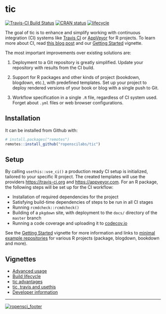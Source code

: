 # tic

[![Travis-CI Build Status](https://travis-ci.org/ropenscilabs/tic.svg?branch=master)](https://travis-ci.org/ropenscilabs/tic)
[![CRAN status](https://www.r-pkg.org/badges/version/tic)](https://cran.r-project.org/package=tic)
[![lifecycle](https://img.shields.io/badge/lifecycle-maturing-blue.svg)](https://www.tidyverse.org/lifecycle/#maturing)

The goal of tic is to enhance and simplify working with continuous integration (CI) systems like [Travis CI](https://travis-ci.org) or [AppVeyor](https://www.appveyor.com/) for R projects.  To learn more about CI, read [this blog post](http://mahugh.com/2016/09/02/travis-ci-for-test-automation/) and our [Getting Started](https://ropenscilabs/tic/articles/tic.html#prerequisites) vignette.

The most important improvements over existing solutions are:

1. Deployment to a Git repository is greatly simplified. Update your repository with results from the CI build.

1. Support for R packages and other kinds of project (bookdown, blogdown, etc.), with predefined templates. 
   Set up your project to deploy rendered versions of your book or blog with a single push to Git.

1. Workflow specification in a single `.R` file, regardless of CI system used.  
   Forget about `.yml` files or web browser configurations.

## Installation

It can be installed from Github with:

``` r
# install.packages("remotes")
remotes::install_github("ropenscilabs/tic")
```

## Setup

By calling `usethis::use_ci()` a production ready CI setup is initialized, tailored to your specific R project.
The created templates will use the providers https://travis-ci.org and https://appveyor.com.
For an R package, the following steps will be set up for the CI workflow:

- Installation of required dependencies for the project
- Satisfying build-time dependencies of steps to be run in all CI stages
- Running `rcmdcheck::rcmdcheck()`
- Building of a `pkgdown` site, with deployment to the `docs/` directory of the `master` branch
- Running a code coverage and uploading it to [codecov.io](https://codecov.io/)

See the [Getting Started](https://ropenscilabs/tic/articles/tic.html) vignette for more information and links to [minimal example repositories](https://ropenscilabs/tic/articles/tic.html#examples-projects) for various R projects (package, blogdown, bookdown and more).

## Vignettes

- [Advanced usage](https://ropenscilabs/tic/articles/advanced.html)
- [Build lifecycle](https://ropenscilabs/tic/articles/build-lifecycle.html)
- [tic advantages](https://ropenscilabs/tic/articles/advantages.html)
- [tic, travis and usethis](https://ropenscilabs/tic/articles/tic-usethis-travis.html)
- [Developer information](https://ropenscilabs/tic/articles/custom-steps.html)

---

[![ropensci_footer](https://ropensci.org/public_images/ropensci_footer.png)](https://ropensci.org)
